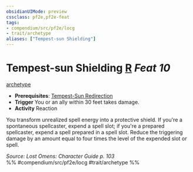 ```yaml
---
obsidianUIMode: preview
cssclass: pf2e,pf2e-feat
tags:
- compendium/src/pf2e/locg
- trait/archetype
aliases: ["Tempest-sun Shielding"]
---
```

# Tempest-sun Shielding  [R](../../rules/core-rulebook/chapter-9-playing-the-game.md#Actions "Reaction") *Feat 10*  
[archetype](../../rules/traits/archetype.md)  

- **Prerequisites**: [Tempest-Sun Redirection](tempest-sun-redirection-locg.md)
- **Trigger** You or an ally within 30 feet takes damage.
- **Activity** Reaction

You transform unrealized spell energy into a protective shield. If you're a spontaneous spellcaster, expend a spell slot; if you're a prepared spellcaster, expend a spell prepared in a spell slot. Reduce the triggering damage by an amount equal to four times the level of the expended slot or spell.

*Source: Lost Omens: Character Guide p. 103*  
%% #compendium/src/pf2e/locg #trait/archetype %%